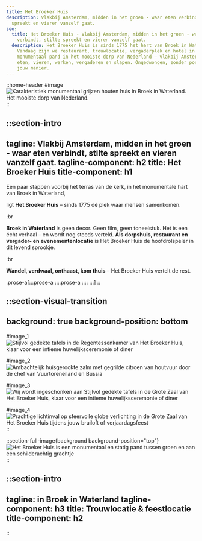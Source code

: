 ```yaml
---
title: Het Broeker Huis
description: Vlakbij Amsterdam, midden in het groen - waar eten verbindt, stilte
  spreekt en vieren vanzelf gaat.
seo:
  title: Het Broeker Huis - Vlakbij Amsterdam, midden in het groen - waar eten
    verbindt, stilte spreekt en vieren vanzelf gaat.
  description: Het Broeker Huis is sinds 1775 het hart van Broek in Waterland.
    Vandaag zijn we restaurant, trouwlocatie, vergaderplek en hotel in één. Een
    monumentaal pand in het mooiste dorp van Nederland – vlakbij Amsterdam. Kom
    eten, vieren, werken, vergaderen en slapen. Ongedwongen, zonder poeha, op
    jouw manier.
---
```


::home-header
#image
![Karakteristiek monumentaal grijzen houten huis in Broek in Waterland. Het mooiste dorp van Nederland.](/HOME/1.%20HOME_Hero_20250310_BROEKERHUIS_SCENERY_369_optimized_enhanced.jpg)
::

::section-intro
---
tagline: Vlakbij Amsterdam, midden in het groen - waar eten verbindt, stilte
  spreekt en vieren vanzelf gaat.
tagline-component: h2
title: Het Broeker Huis
title-component: h1
---
Een paar stappen voorbij het terras van de kerk, in het monumentale hart van Broek in Waterland,

ligt **Het Broeker Huis** – sinds 1775 dé plek waar mensen samenkomen.

:br

 

**Broek in Waterland** is geen decor. Geen film, geen toneelstuk. Het is een écht verhaal – en wordt nog steeds verteld. **Als dorpshuis, restaurant en vergader- en evenementenlocatie** is Het Broeker Huis de hoofdrolspeler in dit levend sprookje.

:br

 

**Wandel, verdwaal, onthaast, kom thuis** – Het Broeker Huis vertelt de rest.

:prose-a[:::prose-a
\::::prose-a
\::::
\:::]
::

::section-visual-transition
---
background: true
background-position: bottom
---
#image_1
![Stijlvol gedekte tafels in de Regentessenkamer van Het Broeker Huis, klaar voor een intieme huwelijksceremonie of diner](/Regentessenkamer/20250310_BROEKERHUIS_REGENTESSEKAMER_395_optimized.jpg)

#image_2
![Ambachtelijk huisgerookte zalm met gegrilde citroen van houtvuur door de chef van Vuurtoreneiland en Bussia](/images/broekerhuis-2.jpg)

#image_3
![Wij wordt ingeschonken aan Stijlvol gedekte tafels in de Grote Zaal van Het Broeker Huis, klaar voor een intieme huwelijksceremonie of diner](/images/broekerhuis-3.jpg)

#image_4
![Prachtige lichtinval op sfeervolle globe verlichting  in de Grote Zaal van Het Broeker Huis tijdens jouw bruiloft of verjaardagsfeest](/Grote%20Zaal/20250310_BROEKERHUIS_GROTEZAAL_411_optimized.jpg)
::

::section-full-image{background background-position="top"}
![Het Broeker Huis is een monumentaal en statig pand tussen groen en aan een schilderachtig grachtje](/HOME/3.%20HOME_H2_Trouwlocatie_20250310_BROEKERHUIS_GROTEZAAL_122_optimized_enhanced.jpg)
::

::section-intro
---
tagline: in Broek in Waterland
tagline-component: h3
title: Trouwlocatie & feestlocatie
title-component: h2
---
::
